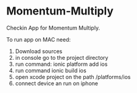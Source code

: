 # Momentum-Multiply
Checkin App for Momentum Multiply. 

To run app on MAC need:

1. Download sources
2. in console go to the project directory
3. run command: ionic platform add ios                                                 
4. run command ionic build ios
5. open xcode project on the path /platforms/ios
6. connect device an run on iphone

                              
